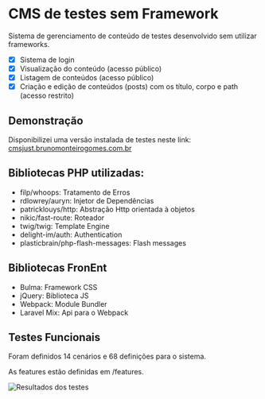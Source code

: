 # CMS de testes sem Framework

Sistema de gerenciamento de conteúdo de testes desenvolvido sem utilizar frameworks.

- [x] Sistema de login
- [x] Visualização do conteúdo (acesso público)
- [x] Listagem de conteúdos (acesso público)
- [x] Criação e edição de conteúdos (posts) com os título, corpo e path  (acesso restrito)

## Demonstração

Disponibilizei uma versão instalada de testes neste link: [cmsjust.brunomonteirogomes.com.br](http://cmsjust.brunomonteirogomes.com.br/)


## Bibliotecas PHP utilizadas:

- filp/whoops: Tratamento de Erros
- rdlowrey/auryn: Injetor de Dependências
- patricklouys/http: Abstração Http orientada à objetos
- nikic/fast-route: Roteador
- twig/twig: Template Engine
- delight-im/auth: Authentication
- plasticbrain/php-flash-messages: Flash messages

## Bibliotecas FronEnt

- Bulma: Framework CSS
- jQuery: Biblioteca JS
- Webpack: Module Bundler
- Laravel Mix: Api para o Webpack

## Testes Funcionais

Foram definidos 14 cenários e 68 definições para o sistema.

As features estão definidas em /features.

![Resultados dos testes](http://cmsjust.brunomonteirogomes.com.br/imgs/tests_result.png "Resultados dos testes")
